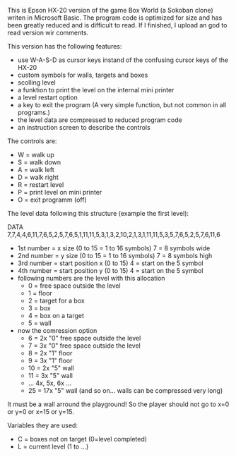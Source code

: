 This is Epson HX-20 version of the game Box World (a Sokoban clone) writen in Microsoft Basic.
The program code is optimized for size and has been greatly reduced and is difficult to read. If I finished, I upload an god to read version wir comments.

This version has the following features:
* use W-A-S-D as cursor keys instand of the confusing cursor keys of the HX-20
* custom symbols for walls, targets and boxes
* scolling level
* a funktion to print the level on the internal mini printer
* a level restart option
* a key to exit the program (A very simple function, but not common in all programs.)
* the level data are compressed to reduced program code
* an instruction screen to describe the controls

The controls are:
* W = walk up
* S = walk down
* A = walk left
* D = walk right
* R = restart level
* P = print level on mini printer
* O = exit programm (off)


The level data following this structure (example the first level):

DATA 7,7,4,4,6,11,7,6,5,2,5,7,6,5,1,11,11,5,3,1,3,2,10,2,1,3,1,11,11,5,3,5,7,6,5,2,5,7,6,11,6
* 1st number = x size (0 to 15 = 1 to 16 symbols) 7 = 8 symbols wide
* 2nd number = y size (0 to 15 = 1 to 16 symbols) 7 = 8 symbols high
* 3rd number = start position x (0 to 15) 4 = start on the 5 symbol
* 4th number = start position y (0 to 15) 4 = start on the 5 symbol
* following numbers are the level with this allocation
  * 0 = free space outside the level
  * 1 = floor
  * 2 = target for a box
  * 3 = box
  * 4 = box on a target
  * 5 = wall
* now the comression option
  * 6 = 2x "0" free space outside the level
  * 7 = 3x "0" free space outside the level
  * 8 = 2x "1" floor
  * 9 = 3x "1" floor
  * 10 = 2x "5" wall
  * 11 = 3x "5" wall
  * ... 4x, 5x, 6x ...
  * 25 = 17x "5" wall (and so on... walls can be compressed very long)

It must be a wall arround the playground! So the player should not go to x=0 or y=0 or x=15 or y=15.

Variables they are used:
* C = boxes not on target (0=level completed)
* L = current level (1 to ...)